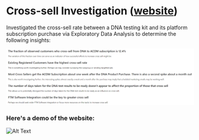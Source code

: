 # Cross-sell Investigation (<a href="https://htmlpreview.github.io/?https://raw.githubusercontent.com/harishasan001/cross-sell-investigation/main/cross%20sell%20investigation.html">website</a>)

Investigated the cross-sell rate between a DNA testing kit and its platform subscription purchase via Exploratory Data Analysis to determine the following insights:

![alt text](conclusion_EDA.PNG)

### Here's a demo of the website:

![Alt Text](https://api.apify.com/v2/key-value-stores/gn89xrJe3gE0nhxGM/records/htmlpreview.github.io-scroll_original)
